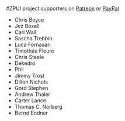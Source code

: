 #ZPUI project supporters on [Patreon](https://https://patreon.com/zerophone) or [PayPal]()

 - Chris Boyce
 - Jez Boxall
 - Carl Wall
 - Sascha Trebbin
 - Luca Fornasari
 - Timothée Floure
 - Chris Steele
 - Dekedro
 - Phil
 - Jimmy Trost
 - Dillon Nichols
 - Gord Stephen
 - Andrew Thaler
 - Carter Lance
 - Thomas C. Norberg
 - Bernd Endner
